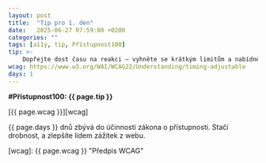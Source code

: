 ```yaml
---
layout: post
title:  "Tip pro 1. den"
date:   2025-06-27 07:59:00 +0200
categories: ""
tags: [a11y, tip, Přístupnost100]
tip: >- 
    Dopřejte dost času na reakci – vyhněte se krátkým limitům a nabídněte možnost je prodloužit. Pomůžete pomalejším uživatelům zvládnout úkol v klidu.
wcag: https://www.w3.org/WAI/WCAG22/Understanding/timing-adjustable
days: 1
---
```

**#Přístupnost100: {{ page.tip }}**

[{{ page.wcag }}][wcag]

{{ page.days }} dnů zbývá do účinnosti zákona o přístupnosti. Stačí drobnost, a zlepšíte lidem zážitek z webu.

[wcag]: {{ page.wcag }} "Předpis WCAG"
